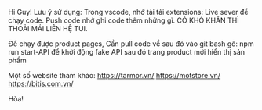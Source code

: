 Hi Guy!
Lưu ý sử dụng:
Trong vscode, nhớ tải tải extensions: Live sever để chạy code.
Push code nhớ ghi code thêm những gì.
CÓ KHÓ KHĂN THÌ THOẢI MÁI LIÊN HỆ TUI.

Để chạy được product pages, Cần pull code về sau đó vào git bash gõ: npm run start-API để khởi động fake API sau đó trang product mới hiển thị sản phẩm

Một số website tham khảo:
https://tarmor.vn/
https://motstore.vn/
https://bitis.com.vn/

Hòa!
